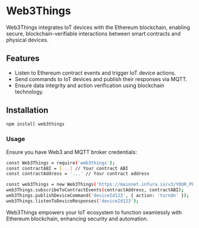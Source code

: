 # Web3Things

Web3Things integrates IoT devices with the Ethereum blockchain, enabling secure, blockchain-verifiable interactions between smart contracts and physical devices.

## Features

- Listen to Ethereum contract events and trigger IoT device actions.
- Send commands to IoT devices and publish their responses via MQTT.
- Ensure data integrity and action verification using blockchain technology.

## Installation

```bash
npm install web3things
```

### Usage
Ensure you have Web3 and MQTT broker credentials:

```bash
const Web3Things = require('web3things');
const contractABI = [...] // Your contract ABI
const contractAddress = '...' // Your contract address

const web3Things = new Web3Things('https://mainnet.infura.io/v3/YOUR_PROJECT_ID', 'mqtt://broker.hivemq.com');
web3Things.subscribeToContractEvents(contractAddress, contractABI);
web3Things.publishDeviceCommand('deviceId123', { action: 'turnOn' });
web3Things.listenToDeviceResponses('deviceId123');

```
Web3Things empowers your IoT ecosystem to function seamlessly with Ethereum blockchain, enhancing security and automation.